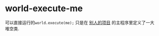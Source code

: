 # world-execute-me
可以直接运行的`world.execute(me);`
只是在 [别人的项目](https://github.com/syuchan1005/Mili-world-execute-me) 的主程序里定义了一大堆空类.
